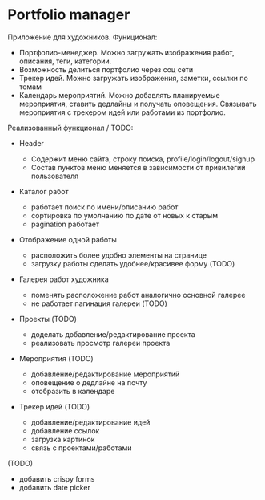 # Portfolio manager
Приложение для художников. 
Функционал:
- Портфолио-менеджер. Можно загружать изображения работ, описания, теги, категории.
- Возможность делиться портфолио через соц сети
- Трекер идей. Можно загружать изображения, заметки, ссылки по темам
- Календарь мероприятий. Можно добавлять планируемые мероприятия, ставить дедлайны и получать оповещения. Связывать мероприятия с трекером идей или работами из портфолио.

Реализованный функционал / TODO:
+ Header 
    + Содержит меню сайта, строку поиска, profile/login/logout/signup
    + Состав пунктов меню меняется в зависимости от привилегий пользователя

+ Каталог работ 
    + работает поиск по имени/описанию работ
    + сортировка по умолчанию по дате от новых к старым
    + pagination работает

+ Отображение одной работы
    + расположить более удобно элементы на странице
    - загрузку работы сделать удобнее/красивее форму (TODO)

+ Галерея работ художника
    + поменять расположение работ аналогично основной галерее
    - не работает пагинация галереи (TODO)

- Проекты (TODO)
    - доделать добавление/редактирование проекта
    - реализовать просмотр галереи проекта

- Мероприятия (TODO)
    - добавление/редактирование мероприятий
    - оповещение о дедлайне на почту
    - отобразить в календаре

- Трекер идей (TODO)
    - добавление/редактирование идей
    - добавление ссылок
    - загрузка картинок
    - связь с проектами/работами

(TODO)
- добавить crispy forms
- добавить date picker
